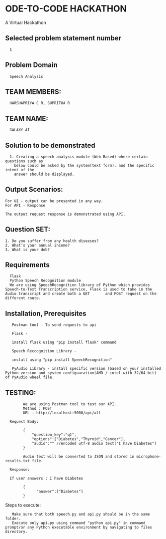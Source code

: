 # ODE-TO-CODE HACKATHON

A Virtual Hackathon 

## Selected problem statement number

      1

## Problem Domain

      Speech Analysis
      
## TEAM MEMBERS:

      HARSHAPRIYA C R, SUPRITHA R

## TEAM NAME:

      GALAXY AI

## Solution to be demonstrated

      1. Creating a speech analysis module (Web Based) where certain questions such as
        below could be asked by the system(text form), and the specific intent of the
        answer should be displayed.

## Output Scenarios:

    For UI - output can be presented in any way.
    For API - Response 

    The output request response is demonstrated using API.

## Question SET:

    1. Do you suffer from any health diseases?
    2. What’s your annual income?
    3. What is your dob?
 
 
## Requirements

      Flask
      Python Speech Recognition module
      We are using SpeechRecognition library of Python which provides Speech-to-Text Transcription service, Flask is used to take in the Audio transcript and create both a GET       and POST request on the different route.
      
## Installation, Prerequisites

       Postman tool - To send requests to api
       
       Flask - 
       
       install flask using "pip install flask" command
       
       Speech Reccognition Library -
       
       install using "pip install SpeechRecognition"
       
       PyAudio Library - install specific version (based on your installed Python version and system configuaration(AMD / intel with 32/64 bit) of PyAudio wheel file.

      
      
## TESTING:

            We are using Postman tool to test our API.
            Method : POST
            URL : http://localhost:5000/api/all 

      Request Body:

            {
                "question_key":"q1",
                "options":["Diabetes","Thyroid","Cancer"],
                "audio":"" //encoded utf-8 audio text("I have Diabetes")
            }

            Audio text will be converted to JSON and stored in microphone-results.txt file.

      Response:

      If user answers : I have Diabetes

            {
                  "answer":["Diabetes"]
            }

   
Steps to execute:
      
       Make sure that both speech.py and api.py should be in the same folder.
       Execute only api.py using command "python api.py" in command prompt/or any Python executable environment by navigating to files directory.
            


